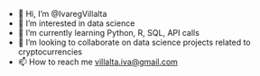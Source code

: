 - 👋 Hi, I’m @IvaregVillalta
- 👀 I’m interested in data science
- 🌱 I’m currently learning Python, R, SQL, API calls
- 💞️ I’m looking to collaborate on data science projects related to cryptocurrencies 
- 📫 How to reach me villalta.iva@gmail.com

<!---
IvaregVillalta/IvaregVillalta is a ✨ special ✨ repository because its `README.md` (this file) appears on your GitHub profile.
You can click the Preview link to take a look at your changes.
--->
